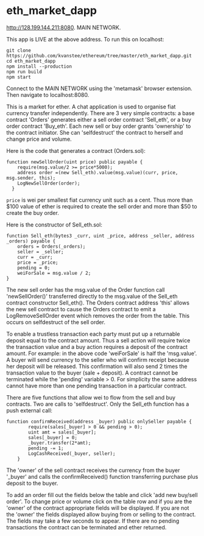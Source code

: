 # eth_market_dapp

http://128.199.144.211:8080. MAIN NETWORK.

This app is LIVE at the above address. To run this on localhost:

```
git clone https://github.com/kvanstee/ethereum/tree/master/eth_market_dapp.git
cd eth_market_dapp
npm install --production
npm run build
npm start
```
Connect to the MAIN NETWORK using the 'metamask' browser extension. Then navigate to localhost:8080.

This is a market for ether. A chat application is used to organise fiat currency transfer independently. There are 3 very simple contracts: a base contract 'Orders' generates either a sell order contract 'Sell_eth', or a buy order contract 'Buy_eth'. Each new sell or buy order  grants 'ownership' to the contract initiator. She can 'selfdestruct' the contract to herself and change price and volume.

Here is the code that generates a contract (Orders.sol):

```
function newSellOrder(uint price) public payable {
    require(msg.value/2 >= price*5000);
    address order =(new Sell_eth).value(msg.value)(curr, price, msg.sender, this);
    LogNewSellOrder(order);    
  }
```
```price``` is wei per smallest fiat currency unit such as a cent. Thus more than $100 value of ether is required to create the sell order and more than $50 to create the buy order.
 
Here is the constructor of Sell_eth.sol:

```
function Sell_eth(bytes3 _curr, uint _price, address _seller, address _orders) payable {
    orders = Orders(_orders);
    seller = _seller;
    curr = _curr;
    price = _price;
    pending = 0;
    weiForSale = msg.value / 2;
}
```

The new sell order has the msg.value of the Order function call 'newSellOrder()' transferred directly to the msg.value of the Sell_eth contract constructor Sell_eth(). The Orders contract address 'this' allows the new sell contract to cause the Orders contract to emit a LogRemoveSellOrder event which removes the order from the table. This occurs on selfdestruct of the sell order.  

To enable a trustless transaction each party must put up a returnable deposit equal to the contract amount. Thus a sell action will require twice the transaction value and a buy action requires a deposit of the contract amount. For example: in the above code 'weiForSale' is half the 'msg.value'. A buyer will send currency to the seller who will confirm receipt because her deposit will be released. This confirmation will also send 2 times the transaction value to the buyer (sale + deposit). A contract cannot be terminated while the 'pending' variable > 0. For simplicity the same address cannot have more than one pending transaction in a particular contract.
  
There are five functions that allow wei to flow from the sell and buy contracts. Two are calls to 'selfdestruct'. Only the Sell_eth function has a push external call:

```
function confirmReceived(address _buyer) public onlySeller payable {
        require(sales[_buyer] > 0 && pending > 0);
        uint amt = sales[_buyer];
        sales[_buyer] = 0;
        _buyer.transfer(2*amt);
        pending -= 1;
        LogCashReceived(_buyer, seller);
    }
```
The 'owner' of the sell contract receives the currency from the buyer '_buyer' and calls the confirmReceived() function transferring purchase plus deposit to the buyer.

To add an order fill out the fields below the table and click 'add new buy/sell order'. To change price or volume click on the table row and if you are the 'owner' of the contract appropriate fields will be displayed. If you are not the 'owner' the fields displayed allow buying from or selling to the contract. The fields may take a few seconds to appear. If there are no pending transactions the contract can be terminated and ether returned.


